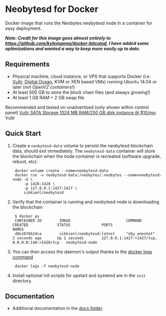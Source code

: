 Neobytesd for Docker
====================

Docker image that runs the Neobytes neobytesd node in a container for easy deployment.

***Note: Credit for this image goes almost entirely to https://github.com/kylemanna/docker-bitcoind, I have added some optimizations and wanted a way to keep more easily up to date.***


Requirements
------------

* Physical machine, cloud instance, or VPS that supports Docker (i.e. [Vultr](http://bit.ly/1HngXg0), [Digital Ocean](http://bit.ly/18AykdD), KVM or XEN based VMs) running Ubuntu 14.04 or later (*not OpenVZ containers!*)
* At least 500 GB to store the block chain files (and always growing!)
* At least 1 GB RAM + 2 GB swap file

Recommended and tested on unadvertised (only shown within control panel) [Vultr SATA Storage 1024 MB RAM/250 GB disk instance @ $10/mo](http://bit.ly/vultrbitcoind).  Vultr


Quick Start
-----------

1. Create a `neobytesd-data` volume to persist the neobytesd blockchain data, should exit immediately.  The `neobytesd-data` container will store the blockchain when the node container is recreated (software upgrade, reboot, etc):

        docker volume create --name=neobytesd-data
        docker run -v neobytesd-data:/neobytes/.neobytes --name=neobytesd-node -d \
            -p 1428:1428 \
            -p 127.0.0.1:1427:1427 \
            sikkienl/neobytesd

2. Verify that the container is running and neobytesd node is downloading the blockchain

        $ docker ps
        CONTAINER ID        IMAGE                         COMMAND             CREATED             STATUS              PORTS                                              NAMES
        d0e1076b2dca        sikkienl/neobytesd:latest     "nby_oneshot"       2 seconds ago       Up 1 seconds        127.0.0.1:1427->1427/tcp, 0.0.0.0:148->1428/tcp   neobytesd-node

3. You can then access the daemon's output thanks to the [docker logs command]( https://docs.docker.com/reference/commandline/cli/#logs)

        docker logs -f neobytesd-node

4. Install optional init scripts for upstart and systemd are in the `init` directory.


Documentation
-------------

* Additional documentation in the [docs folder](docs).